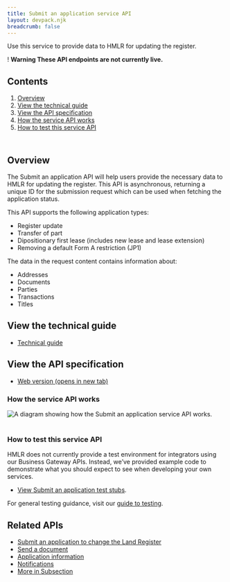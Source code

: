 ```yaml
---
title: Submit an application service API
layout: devpack.njk
breadcrumb: false
---
```


<div class="govuk-grid-row">
<div class="govuk-grid-column-two-thirds">

<p class="govuk-body-l">Use this service to provide data to HMLR for updating the register.</p>

<div class="govuk-warning-text">
<span class="govuk-warning-text__icon" aria-hidden="true">!</span>
<strong class="govuk-warning-text__text">
<span class="govuk-visually-hidden">Warning</span>
These API endpoints are not currently live.
</strong>
</div>

<aside class="contents-list" role="complementary">
<nav class="govuk-prototype-kit-common-templates-contents-list" aria-label="Pages in this guide" role="navigation">
<h2 class="govuk-heading-m">
Contents
</h2>
<ol class="govuk-list dashed-list">
<li >
<a href="#overview">
    Overview
</a>
</li>
<li >
<a href="#view-the-technical-guide">
    View the technical guide
</a>
</li>
<li >
<a href="#view-the-api-specification">
    View the API specification
</a>
</li>
<li >
<a href="#how-the-service-api-works">
    How the service API works
</a>
</li>
<li >
<a href="#how-to-test-this-service-api">
    How to test this service API
</a>
</li>
</ol>
</nav>
</aside>

</div>

</div>

<div class="govuk-grid-row">
<div class="govuk-grid-column-two-thirds govuk-prototype-kit-common-templates-mainstream-guide-body">

<div>
<h2 class="govuk-heading-m" id="overview"><br>Overview</h2>
<p class="govuk-body">
The Submit an application API will help users provide the necessary data to HMLR for updating the register. This API is asynchronous, returning a unique ID for the submission request which can be used when fetching the application status.</p>

<p class="govuk-body">This API supports the following application types:</p>
<ul class="govuk-list govuk-list--bullet">
<li>Register update</li>
<li>Transfer of part</li>
<li>Dipositionary first lease (includes new lease and lease extension)</li>
<li>Removing a default Form A restriction (JP1)</li>
</ul>

<p class="govuk-body">The data in the request content contains information about:</p>
<ul class="govuk-list govuk-list--bullet">
<li>Addresses</li>
<li>Documents</li>
<li>Parties</li>
<li>Transactions</li>
<li>Titles</li>
</ul>

</div>

<div>
<h2 class="govuk-heading-m" id="view-the-technical-guide">View the technical guide</h2>

<ul class="govuk-list">
<li>
<a class="govuk-body govuk-link" href="/apis/submit-an-application-technical-guide">Technical guide</a>
</li>
</ul>
</div>

<div>
<h2 class="govuk-heading-m" id="view-the-api-specification">View the API specification</h2>

<ul class="govuk-list">
<li>
<a class="govuk-body govuk-link" href="https://landregistry.github.io/bgtechdoc/vcad/v0_3/vcad-spec.html#tag/Submit-an-application-API" rel="noreferrer noopener" target="_blank">Web version (opens in new tab)</a>
</li>
</ul>
</div>

<div>
<h3 class="govuk-heading-m" id="how-the-service-api-works">How the service API works</h3>
<div class="govuk-!-padding-bottom-3"></div>
<img src="/assets/images/SubmitAnApplication.png" alt="A diagram showing how the Submit an application service API works.">
</div>
<br>

<div>
<h3 class="govuk-heading-m" id="how-to-test-this-service-api">How to test this service API</h3>
<p class="govuk-body">HMLR does not currently provide a test environment for integrators using our Business Gateway APIs. Instead, we’ve provided example code to demonstrate what you should  expect to see when developing your own services.</p>
<ul class="govuk-list">
<li>
<p class="govuk-body"><a class="govuk-body govuk-link" href="/apis/submit-an-application-test-stubs">View Submit an application test stubs</a>.</p>
</li>
</ul>
<p class="govuk-body">For general testing guidance, visit our <a class="govuk-body govuk-link" href="/a-guide-to-testing">guide to testing</a>.</p>


</div>

</div>

<div class="govuk-grid-column-one-third">

<aside class="related-items" role="complementary">
<h2 class="govuk-heading-m" id="related-apis">
Related APIs
</h2>
<nav role="navigation" aria-labelledby="subsection-title">
<ul class="govuk-list govuk-!-font-size-16">
<li>
<a class="govuk-body govuk-link" href="/apis/submit-an-application-to-change-the-land-register">
Submit an application to change the Land Register
</a>
</li>
<li>
<a class="govuk-body govuk-link" href="/apis/send-a-document">
Send a document
</a>
</li>
<li>
<a class="govuk-body govuk-link" href="/apis/application-information">
Application information
</a>
</li>
<li>
<a class="govuk-body govuk-link" href="/apis/notifications">
Notifications
</a>
</li>
<li>
<a class="govuk-body govuk-link govuk-!-font-weight-bold" href="/find-a-service-api">
More <span class="govuk-visually-hidden">in Subsection</span>
</a>
</li>
</ul>
</nav>
</aside>

</div>

</div>